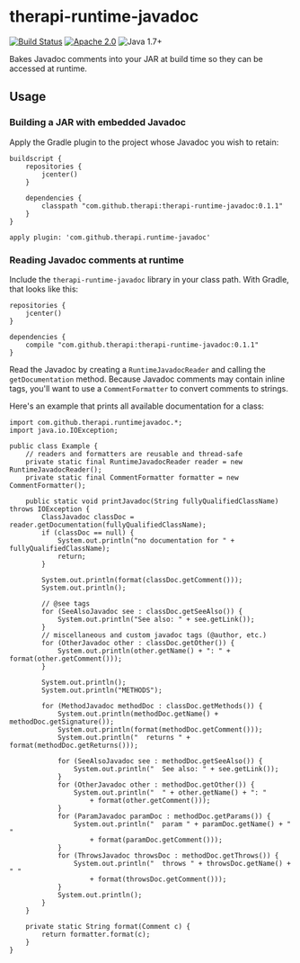 # therapi-runtime-javadoc

[![Build Status](https://travis-ci.org/dnault/therapi-runtime-javadoc.svg?branch=master)](https://travis-ci.org/dnault/therapi-runtime-javadoc)
[![Apache 2.0](https://img.shields.io/badge/license-Apache%202.0-blue.svg)](http://www.apache.org/licenses/LICENSE-2.0)
![Java 1.7+](https://img.shields.io/badge/java-1.7+-lightgray.svg)


Bakes Javadoc comments into your JAR at build time so they can be accessed at runtime.

## Usage

### Building a JAR with embedded Javadoc

Apply the Gradle plugin to the project whose Javadoc you wish to retain:

    buildscript {
        repositories {    
            jcenter()
        }

        dependencies {
            classpath "com.github.therapi:therapi-runtime-javadoc:0.1.1"
        }
    }

    apply plugin: 'com.github.therapi.runtime-javadoc'


### Reading Javadoc comments at runtime

Include the `therapi-runtime-javadoc` library in your class path. With Gradle, that looks like this:

    repositories {    
        jcenter()
    }

    dependencies {
        compile "com.github.therapi:therapi-runtime-javadoc:0.1.1"
    }

Read the Javadoc by creating a `RuntimeJavadocReader` and calling the `getDocumentation` method.
Because Javadoc comments may contain inline tags, you'll want to use a `CommentFormatter` to convert
comments to strings.

Here's an example that prints all available documentation for a class:

    import com.github.therapi.runtimejavadoc.*;
    import java.io.IOException;

    public class Example {
        // readers and formatters are reusable and thread-safe
        private static final RuntimeJavadocReader reader = new RuntimeJavadocReader();
        private static final CommentFormatter formatter = new CommentFormatter();

        public static void printJavadoc(String fullyQualifiedClassName) throws IOException {
            ClassJavadoc classDoc = reader.getDocumentation(fullyQualifiedClassName);
            if (classDoc == null) {
                System.out.println("no documentation for " + fullyQualifiedClassName);
                return;
            }

            System.out.println(format(classDoc.getComment()));
            System.out.println();

            // @see tags
            for (SeeAlsoJavadoc see : classDoc.getSeeAlso()) {
                System.out.println("See also: " + see.getLink());
            }
            // miscellaneous and custom javadoc tags (@author, etc.)
            for (OtherJavadoc other : classDoc.getOther()) {
                System.out.println(other.getName() + ": " + format(other.getComment()));
            }

            System.out.println();
            System.out.println("METHODS");

            for (MethodJavadoc methodDoc : classDoc.getMethods()) {
                System.out.println(methodDoc.getName() + methodDoc.getSignature());
                System.out.println(format(methodDoc.getComment()));
                System.out.println("  returns " + format(methodDoc.getReturns()));

                for (SeeAlsoJavadoc see : methodDoc.getSeeAlso()) {
                    System.out.println("  See also: " + see.getLink());
                }
                for (OtherJavadoc other : methodDoc.getOther()) {
                    System.out.println("  " + other.getName() + ": "
                        + format(other.getComment()));
                }
                for (ParamJavadoc paramDoc : methodDoc.getParams()) {
                    System.out.println("  param " + paramDoc.getName() + " "
                        + format(paramDoc.getComment()));
                }
                for (ThrowsJavadoc throwsDoc : methodDoc.getThrows()) {
                    System.out.println("  throws " + throwsDoc.getName() + " "
                        + format(throwsDoc.getComment()));
                }
                System.out.println();
            }
        }

        private static String format(Comment c) {
            return formatter.format(c);
        }
    }